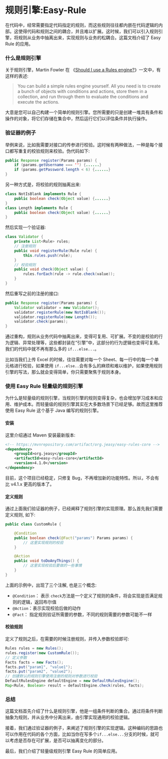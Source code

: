 # 规则引擎:Easy-Rule

在代码中，经常需要指定代码指定的规则，而这些规则往往都内嵌在代码逻辑的内部。这使得代码和规则之间的耦合，并且难以扩展。这时候，我们可以引入规则引擎，将规则从业务中抽离出来，实现规则与业务的松耦合。这篇文档介绍了 Easy Rule 的应用。

### 什么是规则引擎

关于规则引擎，Martin Fowler 在 《[Should I use a Rules engine?](http://martinfowler.com/bliki/RulesEngine.html)》一文中，有这样的表述:

> You can build a simple rules engine yourself. All you need is to create a bunch of objects with conditions and actions, store them in a collection, and run through them to evaluate the conditions and execute the actions.


大意是您可以自己构建一个简单的规则引擎。您所需要的只是创建一堆具有条件和操作的对象，将它们存储在集合中，然后运行它们以评估条件并执行操作。

### 验证器的例子

举例来说，比如我需要对接口的传参进行校验。这时候有两种做法，一种是每个接口都写重复的校验规则来校验。伪代码如下:

```java
public Response register(Params params) {
    if (params.getUsername === '') {......}
	if (params.getPassword.length < 6) {......}
}
```

另一种方式是，将校验的规则抽离出来:

```java
class NotIsBlank implements Rule {
    public boolean check(Object value) {......}
}
class Length implements Rule {
	public boolean check(Object value) {......}
}
```

然后实现一个验证器:

```java
class Validator {
	private List<Rule> rules;
	// 注册规则
    public void registerRule(Rule rule) {
		this.rules.push(rule);
	}
	// 校验规则
	public void check(Object value) {
		rules.forEach(rule -> rule.check(value));
	}
}
```

然后重写之前的注册的接口:

```java
public Response register(Params params) {
	Validator validator = new Validator();
    validator.registerRule(new NotIsBlank());
    validator.registerRule(new Length());
    validator.check(params);
}
```

通过重构，规则从业务代码中抽离出来，变得可复用、可扩展。不变的是校验的行为逻辑、异常处理等，这些都封装在“引擎”中，这部分的行为逻辑也变得可复用。我们的代码中就不再有那么多的 `if...else...`。

比如当我们上传 Excel 的时候，往往需要对每一个 Sheet、每一行中的每一个单元格进行校验，如果使用 `if...else..`会有多么的麻烦和难以维护，如果使用规则引擎的写法，那么就会变得简单，你只需要聚焦于规则本身。

### 使用 Easy Rule 轻量级的规则引擎

为什么是轻量级的规则引擎，当规则引擎的规则变得复杂，也会增加学习成本和应用、维护成本。而轻量级的规则引擎其实在大多数场景下已经足够。故而这里推荐使用 Easy Rule 这个基于 Java 编写的规则引擎。

#### 安装

这里介绍通过 Maven 安装最新版本:

```xml
<!-- https://mvnrepository.com/artifact/org.jeasy/easy-rules-core -->
<dependency>
	<groupId>org.jeasy</groupId>
	<artifactId>easy-rules-core</artifactId>
	<version>4.1.0</version>
</dependency>
```
<note>

目前，这个项目已经稳定，只修复 Bug，不再增加新的功能特性。所以，不会有比 v4.1.x 更高的版本了。

</note>


#### 定义规则

通过上面我们验证器的例子，已经阐释了规则引擎的实现原理。那么首先我们需要定义规则, 如下:

```java
public class CustomRule {

    @Condition
    public boolean check(@Fact("params") Params params) {
		// 这里实现规则的校验
    }

    @Action
    public void toDoAnyThings() {
		// 这里实现校验后要做的一些事情
    }
}
```

上面的示例中，出现了三个注解, 也是三个概念:

- `@Condition`： 表示 `check`方法是一个定义了规则的条件，将会实现是否满足规则的逻辑，返回布尔值
- `@Action`：表示实现校验后做的动作
- `@Fact`： 指定规则验证所需要的参数，不同的规则需要的参数可能不一样

#### 校验规则

定义了规则之后，在需要的时候注册规则，并传入参数校验即可:

```java
Rules rules = new Rules();
rules.register(new CustomRule());
// 定义参数
Facts facts = new Facts();
facts.put("param1", "value1");
facts.put("param2", "value2");
// 创建默认的规则引擎使用注册的规则对参数进行校验
DefaultRulesEngine defaultEngine = new DefaultRulesEngine();
Map<Rule, Boolean> result = defaultEngine.check(rules, facts);
```

### 总结

这篇文档首先介绍了什么是规则引擎，他是一组条件判断的集合。通过将条件判断抽象为规则，并从业务中分离出来，由引擎实现通用的校验逻辑。

接着，我们通过验证器的例子，来阐述了规则引擎的实现逻辑。这种编码的思路也可以作用在代码的各个方面，比如当你在写多个`if...else...`分支的时候，就可以考虑是否存在可扩展，是否可以抽离变化的部分。

最后，我们介绍了轻量级规则引擎 Easy Rule 的简单应用。
